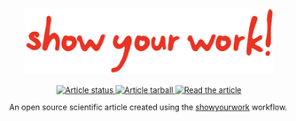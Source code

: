 <p align="center">
<a href="https://github.com/showyourwork/showyourwork">
<img width = "450" src="https://raw.githubusercontent.com/showyourwork/.github/main/images/showyourwork.png" alt="showyourwork"/>
</a>
<br>
<br>
<a href="https://github.com/NikolayBritavskiyAstro/fast_rotating_binaries/actions/workflows/build.yml">
<img src="https://github.com/NikolayBritavskiyAstro/fast_rotating_binaries/actions/workflows/build.yml/badge.svg?branch=main" alt="Article status"/>
</a>
<a href="https://github.com/NikolayBritavskiyAstro/fast_rotating_binaries/raw/main-pdf/arxiv.tar.gz">
<img src="https://img.shields.io/badge/article-tarball-blue.svg?style=flat" alt="Article tarball"/>
</a>
<a href="https://github.com/NikolayBritavskiyAstro/fast_rotating_binaries/raw/main-pdf/ms.pdf">
<img src="https://img.shields.io/badge/article-pdf-blue.svg?style=flat" alt="Read the article"/>
</a>
</p>

An open source scientific article created using the [showyourwork](https://github.com/showyourwork/showyourwork) workflow.
